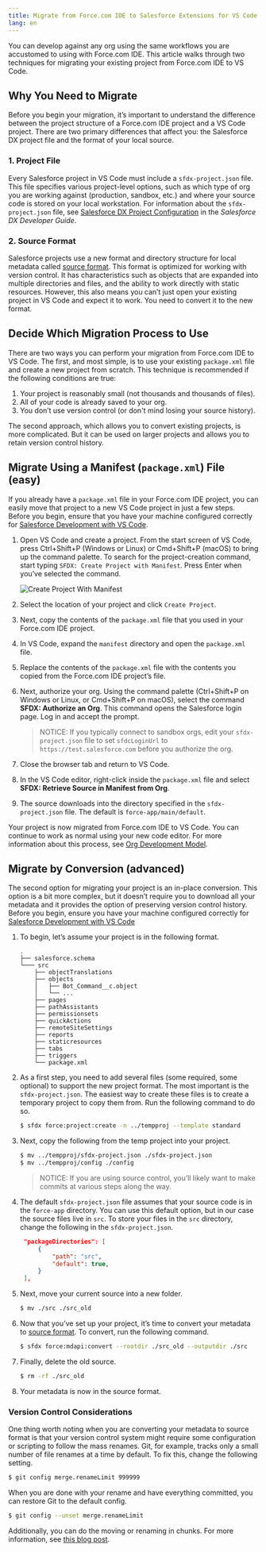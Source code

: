 ```yaml
---
title: Migrate from Force.com IDE to Salesforce Extensions for VS Code
lang: en
---
```


You can develop against any org using the same workflows you are accustomed to using with Force.com IDE. This article walks through two techniques for migrating your existing project from Force.com IDE to VS Code.

## Why You Need to Migrate

Before you begin your migration, it’s important to understand the difference between the project structure of a Force.com IDE project and a VS Code project. There are two primary differences that affect you: the Salesforce DX project file and the format of your local source.

### 1. Project File

Every Salesforce project in VS Code must include a `sfdx-project.json` file. This file specifies various project-level options, such as which type of org you are working against (production, sandbox, etc.) and where your source code is stored on your local workstation. For information about the `sfdx-project.json` file, see [Salesforce DX Project Configuration](https://developer.salesforce.com/docs/atlas.en-us.sfdx_dev.meta/sfdx_dev/sfdx_dev_ws_config.htm) in the _Salesforce DX Developer Guide_.

### 2. Source Format

Salesforce projects use a new format and directory structure for local metadata called [source format](./en/user-guide/source-format). This format is optimized for working with version control. It has characteristics such as objects that are expanded into multiple directories and files, and the ability to work directly with static resources. However, this also means you can’t just open your existing project in VS Code and expect it to work. You need to convert it to the new format.

## Decide Which Migration Process to Use

There are two ways you can perform your migration from Force.com IDE to VS Code. The first, and most simple, is to use your existing `package.xml` file and create a new project from scratch. This technique is recommended if the following conditions are true:

1. Your project is reasonably small (not thousands and thousands of files).
2. All of your code is already saved to your org.
3. You don’t use version control (or don't mind losing your source history).

The second approach, which allows you to convert existing projects, is more complicated. But it can be used on larger projects and allows you to retain version control history.

## Migrate Using a Manifest (`package.xml`) File (easy)

If you already have a `package.xml` file in your Force.com IDE project, you can easily move that project to a new VS Code project in just a few steps. Before you begin, ensure that you have your machine configured correctly for [Salesforce Development with VS Code](./en/getting-started/install).

1. Open VS Code and create a project. From the start screen of VS Code, press Ctrl+Shift+P (Windows or Linux) or Cmd+Shift+P (macOS) to bring up the command palette. To search for the project-creation command, start typing `SFDX: Create Project with Manifest`. Press Enter when you’ve selected the command.

   ![Create Project With Manifest](./images/create-project-with-manifest.png)

1. Select the location of your project and click `Create Project`.
1. Next, copy the contents of the `package.xml` file that you used in your Force.com IDE project.
1. In VS Code, expand the `manifest` directory and open the `package.xml` file.
1. Replace the contents of the `package.xml` file with the contents you copied from the Force.com IDE project’s file.
1. Next, authorize your org. Using the command palette (Ctrl+Shift+P on Windows or Linux, or Cmd+Shift+P on macOS), select the command **SFDX: Authorize an Org**. This command opens the Salesforce login page. Log in and accept the prompt.

   > NOTICE: If you typically connect to sandbox orgs, edit your `sfdx-project.json` file to set `sfdcLoginUrl` to `https://test.salesforce.com` before you authorize the org.

1. Close the browser tab and return to VS Code.
1. In the VS Code editor, right-click inside the `package.xml` file and select **SFDX: Retrieve Source in Manifest from Org**.
1. The source downloads into the directory specified in the `sfdx-project.json` file. The default is `force-app/main/default`.

Your project is now migrated from Force.com IDE to VS Code. You can continue to work as normal using your new code editor. For more information about this process, see [Org Development Model](./en/user-guide/development-models/#org-development-model).

## Migrate by Conversion (advanced)

The second option for migrating your project is an in-place conversion. This option is a bit more complex, but it doesn’t require you to download all your metadata and it provides the option of preserving version control history. Before you begin, ensure you have your machine configured correctly for [Salesforce Development with VS Code](./en/getting-started/install)

1. To begin, let’s assume your project is in the following format.

   ```text
   .
   ├── salesforce.schema
   └─── src
       ├── objectTranslations
       ├── objects
       │   ├── Bot_Command__c.object
       │   └── ...
       ├── pages
       ├── pathAssistants
       ├── permissionsets
       ├── quickActions
       ├── remoteSiteSettings
       ├── reports
       ├── staticresources
       ├── tabs
       ├── triggers
       └── package.xml
   ```

1. As a first step, you need to add several files (some required, some optional) to support the new project format. The most important is the `sfdx-project.json`. The easiest way to create these files is to create a temporary project to copy them from. Run the following command to do so.

   ```bash
   $ sfdx force:project:create -n ../tempproj --template standard
   ```

1. Next, copy the following from the temp project into your project.

   ```bash
   $ mv ../tempproj/sfdx-project.json ./sfdx-project.json
   $ mv ../tempproj/config ./config
   ```

   > NOTICE: If you are using source control, you’ll likely want to make commits at various steps along the way.

1. The default `sfdx-project.json` file assumes that your source code is in the `force-app` directory. You can use this default option, but in our case the source files live in `src`. To store your files in the `src` directory, change the following in the `sfdx-project.json`.

   ```json
    "packageDirectories": [
        {
            "path": "src",
            "default": true,
        }
    ],
   ```

1. Next, move your current source into a new folder.

   ```bash
   $ mv ./src ./src_old
   ```

1. Now that you’ve set up your project, it’s time to convert your metadata to [source format](./en/user-guide/source-format). To convert, run the following command.


    ```bash
    $ sfdx force:mdapi:convert --rootdir ./src_old --outputdir ./src
    ```

1. Finally, delete the old source.

   ```bash
   $ rm -rf ./src_old
   ```

1. Your metadata is now in the source format.

### Version Control Considerations

One thing worth noting when you are converting your metadata to source format is that your version control system might require some configuration or scripting to follow the mass renames. Git, for example, tracks only a small number of file renames at a time by default. To fix this, change the following setting.

```bash
$ git config merge.renameLimit 999999
```

When you are done with your rename and have everything committed, you can restore Git to the default config.

```bash
$ git config --unset merge.renameLimit
```

Additionally, you can do the moving or renaming in chunks. For more information, see [this blog post](https://ntotten.com/2018/05/11/convert-metadata-to-source-format-while-maintain-git-history/).
